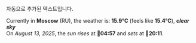 
자동으로 추가된 텍스트입니다.

<!--START_SECTION:weather:moscow-->
Currently in **Moscow** (RU), the weather is: **15.9°C** (feels like **15.4°C**), ***clear sky***<br/>
On *August 13, 2025*, the *sun rises* at 🌅**04:57** and *sets* at 🌇**20:11**.
<!--END_SECTION:weather-->
